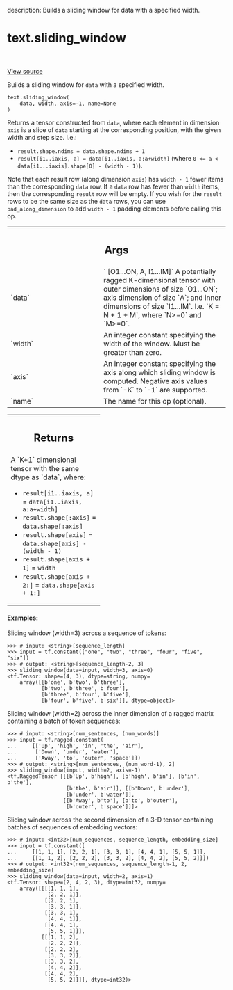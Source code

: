 description: Builds a sliding window for data with a specified width.

<div itemscope itemtype="http://developers.google.com/ReferenceObject">
<meta itemprop="name" content="text.sliding_window" />
<meta itemprop="path" content="Stable" />
</div>

# text.sliding_window

<!-- Insert buttons and diff -->

<table class="tfo-notebook-buttons tfo-api nocontent" align="left">

</table>

<a target="_blank" href="https://github.com/tensorflow/text/tree/master/tensorflow_text/python/ops/sliding_window_op.py">View
source</a>

Builds a sliding window for `data` with a specified width.

<pre class="devsite-click-to-copy prettyprint lang-py tfo-signature-link">
<code>text.sliding_window(
    data, width, axis=-1, name=None
)
</code></pre>

<!-- Placeholder for "Used in" -->

Returns a tensor constructed from `data`, where each element in
dimension `axis` is a slice of `data` starting at the corresponding
position, with the given width and step size.  I.e.:

* `result.shape.ndims = data.shape.ndims + 1`
* `result[i1..iaxis, a] = data[i1..iaxis, a:a+width]`
  (where `0 <= a < data[i1...iaxis].shape[0] - (width - 1)`).

Note that each result row (along dimension `axis`) has `width - 1` fewer items
than the corresponding `data` row.  If a `data` row has fewer than `width`
items, then the corresponding `result` row will be empty.  If you wish for
the `result` rows to be the same size as the `data` rows, you can use
`pad_along_dimension` to add `width - 1` padding elements before calling
this op.

<!-- Tabular view -->
 <table class="responsive fixed orange">
<colgroup><col width="214px"><col></colgroup>
<tr><th colspan="2"><h2 class="add-link">Args</h2></th></tr>

<tr>
<td>
`data`
</td>
<td>
`<dtype> [O1...ON, A, I1...IM]`
A potentially ragged K-dimensional tensor with outer dimensions of size
`O1...ON`; axis dimension of size `A`; and inner dimensions of size
`I1...IM`.  I.e. `K = N + 1 + M`, where `N>=0` and `M>=0`.
</td>
</tr><tr>
<td>
`width`
</td>
<td>
An integer constant specifying the width of the window. Must be
greater than zero.
</td>
</tr><tr>
<td>
`axis`
</td>
<td>
An integer constant specifying the axis along which sliding window
is computed. Negative axis values from `-K` to `-1` are supported.
</td>
</tr><tr>
<td>
`name`
</td>
<td>
The name for this op (optional).
</td>
</tr>
</table>

<!-- Tabular view -->
 <table class="responsive fixed orange">
<colgroup><col width="214px"><col></colgroup>
<tr><th colspan="2"><h2 class="add-link">Returns</h2></th></tr>
<tr class="alt">
<td colspan="2">
A `K+1` dimensional tensor with the same dtype as `data`, where:

*   `result[i1..iaxis, a]` = `data[i1..iaxis, a:a+width]`
*   `result.shape[:axis]` = `data.shape[:axis]`
*   `result.shape[axis]` = `data.shape[axis] - (width - 1)`
*   `result.shape[axis + 1]` = `width`
*   `result.shape[axis + 2:]` = `data.shape[axis + 1:]` </td> </tr>

</table>

#### Examples:

Sliding window (width=3) across a sequence of tokens:

```
>>> # input: <string>[sequence_length]
>>> input = tf.constant(["one", "two", "three", "four", "five", "six"])
>>> # output: <string>[sequence_length-2, 3]
>>> sliding_window(data=input, width=3, axis=0)
<tf.Tensor: shape=(4, 3), dtype=string, numpy=
    array([[b'one', b'two', b'three'],
           [b'two', b'three', b'four'],
           [b'three', b'four', b'five'],
           [b'four', b'five', b'six']], dtype=object)>
```

Sliding window (width=2) across the inner dimension of a ragged matrix
containing a batch of token sequences:

```
>>> # input: <string>[num_sentences, (num_words)]
>>> input = tf.ragged.constant(
...     [['Up', 'high', 'in', 'the', 'air'],
...      ['Down', 'under', 'water'],
...      ['Away', 'to', 'outer', 'space']])
>>> # output: <string>[num_sentences, (num_word-1), 2]
>>> sliding_window(input, width=2, axis=-1)
<tf.RaggedTensor [[[b'Up', b'high'], [b'high', b'in'], [b'in', b'the'],
                   [b'the', b'air']], [[b'Down', b'under'],
                   [b'under', b'water']],
                  [[b'Away', b'to'], [b'to', b'outer'],
                   [b'outer', b'space']]]>
```

Sliding window across the second dimension of a 3-D tensor containing batches of
sequences of embedding vectors:

```
>>> # input: <int32>[num_sequences, sequence_length, embedding_size]
>>> input = tf.constant([
...     [[1, 1, 1], [2, 2, 1], [3, 3, 1], [4, 4, 1], [5, 5, 1]],
...     [[1, 1, 2], [2, 2, 2], [3, 3, 2], [4, 4, 2], [5, 5, 2]]])
>>> # output: <int32>[num_sequences, sequence_length-1, 2, embedding_size]
>>> sliding_window(data=input, width=2, axis=1)
<tf.Tensor: shape=(2, 4, 2, 3), dtype=int32, numpy=
    array([[[[1, 1, 1],
             [2, 2, 1]],
            [[2, 2, 1],
             [3, 3, 1]],
            [[3, 3, 1],
             [4, 4, 1]],
            [[4, 4, 1],
             [5, 5, 1]]],
           [[[1, 1, 2],
             [2, 2, 2]],
            [[2, 2, 2],
             [3, 3, 2]],
            [[3, 3, 2],
             [4, 4, 2]],
            [[4, 4, 2],
             [5, 5, 2]]]], dtype=int32)>
```
